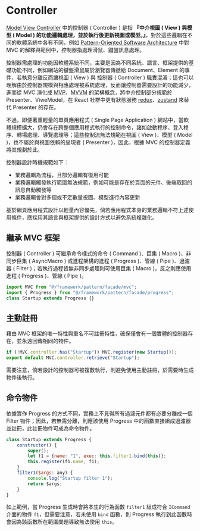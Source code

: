 # Controller

[Model View Controller](https://www.geeksforgeeks.org/mvc-design-pattern/) 中的控制器 ( Controller ) 是指 **『中介視圖 ( View ) 與模型 ( Model ) 的功能邏輯處理，並於執行後更新視圖或模型。』**，對於這些邏輯在不同的軟體系統中各有不同，例如 [Pattern-Oriented Software Architecture](https://en.wikipedia.org/wiki/Pattern-Oriented_Software_Architecture) 中對 MVC 的解釋與範例中，控制器指處理滑鼠、鍵盤訊息處理。

控制器需處理的功能因軟體系統不同，主要是因為不同系統、語言、框架提供的基礎功能不同，例如網站的鍵盤滑鼠屬於瀏覽器傳遞給 Document、Element 的事件，若執意分離反而讓視圖 ( View ) 與 控制器 ( Controller ) 職責混淆；這也可以理解由於控制器規模與相應處理被系統處理，反而讓控制器需要設計的功能減少，進而從 MVC 演化成 [MVP](https://www.geeksforgeeks.org/mvp-model-view-presenter-architecture-pattern-in-android-with-example/)、[MVVM](https://www.geeksforgeeks.org/introduction-to-model-view-view-model-mvvm/) 的架構概念，將中介控制部分規範於 Presenter、ViweModel，在 React 社群中更有狀態服務 [redux](https://redux.js.org/)、[zustand](https://zustand-demo.pmnd.rs/) 來替代 Presenter 的存在。

不過，即便著重輕量的單頁應用程式 ( Single Page Application ) 網站中，當軟體規模擴大，仍會存在跨整個應用程式執行的控制命令，諸如啟動程序、登入程序、轉場處理、導覽處理等；這些控制流無法規範在視圖 ( View )、模型 ( Model )，也不屬於與視圖依賴的呈現者 ( Presenter )，因此，根據 MVC 的控制器定義將其規劃於此。

控制器設計時機規範如下：

+ 業務邏輯為流程，且部分邏輯有復用可能
+ 業務邏輯觸發執行範圍無法規範，例如可能是存在於頁面的元件、後端取回的訊息自動觸發等
+ 業務邏輯會對多個或不定數量視圖、模型進行內容更新

基於網頁應用程式設計以輕量內容優先，倘若應用程式本身的業務邏輯不符上述使用條件，應採用其語言與框架提供的設計方式以避免系統複雜化。

## 繼承 MVC 框架

控制器 ( Controller ) 可繼承命令樣式的命令 ( Command )、巨集 ( Macro )、非同步巨集 ( AsyncMacro ) 或進程架構的進程 ( Progress )、管線 ( Pipe )、過濾器 ( Filter )；若執行過程皆無非同步處理則可使用巨集 ( Macro )，反之則應使用進程 ( Progress )、管線 ( Pipe )。

```js
import MVC from "@/framework/pattern/facade/mvc";
import { Progress } from "@/framework/pattern/facade/progress";
class Startup extends Progress {}
```

## 主動註冊

藉由 MVC 框架的唯一特性與重名不可註冊特性，確保僅會有一個實體的控制器存在，並永遠回傳相同的物件。

```js
if (!MVC.controller.has("Startup")) MVC.register(new Startup());
export default MVC.controller.retrieve("Startup");
```

需要注意，倘若設計的控制器可被複數執行，則避免使用主動註冊，於需要時生成物件後執行。

## 命令物件

依據實作 Progress 的方式不同，實務上不見得所有過濾元件都有必要分離成一個 Filter 物件；因此，若無需分離，則應該使用 Progress 中的函數直接組成過濾器並註冊，此註冊物件可成為命令物件。

```js
class Startup extends Progress {
    constructor() {
        super();
        let f1 = {name: "1", exec: this.filter1.bind(this)};
        this.register(f1.name, f1);
    }
    filter1($args: any) {
        console.log("Startup filter 1");
        return $args;
    }
}
```

如上範例，當 Progress 生成時會將本生的行為函數 ```filter1``` 組成符合 ```ICommand``` 介面的物件 ```f1```，但需要注意，若未使用 ```bind``` 函數，則 Progress 執行到此函數時會因為該函數所在範圍問題導致無法使用 ```this```。
